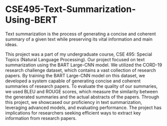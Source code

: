 # CSE495-Text-Summarization-Using-BERT
Text summarization is the process of generating a concise and coherent summary of a given text while preserving its vital information and main ideas.

This project was a part of my undergraduate course, CSE 495: Special Topics (Natural Language Processing). Our project focused on text summarization using the BART Large-CNN model. We utilized the CORD-19 research challenge dataset, which contains a vast collection of research papers. By training the BART Large-CNN model on this dataset, we developed a system capable of generating concise and coherent summaries of research papers. To evaluate the quality of our summaries, we used BLEU and ROUGE scores, which measure the similarity between the generated summaries and the actual abstracts of the papers. Through this project, we showcased our proficiency in text summarization, leveraging advanced models, and evaluating performance. The project has implications for researchers seeking efficient ways to extract key information from research papers.

